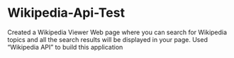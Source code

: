 # Wikipedia-Api-Test
  Created a Wikipedia Viewer Web page where you can search for Wikipedia topics and all the search results will be displayed in your page. Used “Wikipedia API” to build this application
